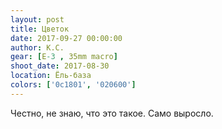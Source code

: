 ```yaml
---
layout: post
title: Цветок
date: 2017-09-27 00:00:00
author: К.С.
gear: [E-3 , 35mm macro]
shoot_date: 2017-08-30
location: Ёль-база
colors: ['0c1801', '020600']
---
```

Честно, не знаю, что это такое. Само выросло.

